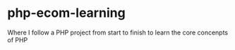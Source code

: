 # php-ecom-learning
 Where I follow a PHP project from start to finish to learn the core concenpts of PHP
